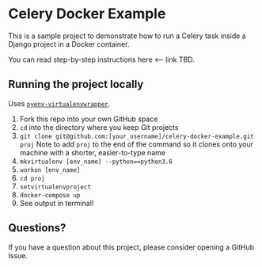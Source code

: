 # Celery Docker Example 

This is a sample project to demonstrate how to run a Celery task inside a Django project in a Docker container. 

You can read step-by-step instructions here <-- link TBD. 

## Running the project locally 

Uses [`pyenv-virtualenvwrapper`](https://github.com/pyenv/pyenv-virtualenvwrapper). 

1. Fork this repo into your own GitHub space
2. `cd` into the directory where you keep Git projects 
3. `git clone git@github.com:[your_username]/celery-docker-example.git proj` Note to add `proj` to the end of the command so it clones onto your machine with a shorter, easier-to-type name
4. `mkvirtualenv [env_name] --python==python3.6`
5. `workon [env_name]`
6. `cd proj`
7. `setvirtualenvproject`
8. `docker-compose up` 
9. See output in terminal! 

## Questions?

If you have a question about this project, please consider opening a GitHub Issue. 
